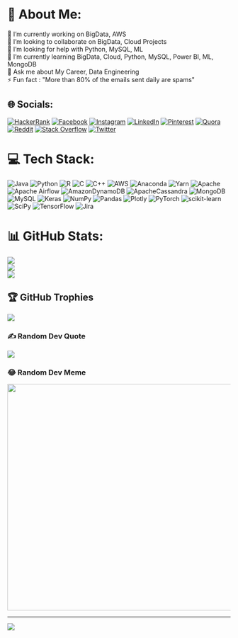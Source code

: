 # 💫 About Me:
🔭 I’m currently working on BigData, AWS<br>👯 I’m looking to collaborate on BigData, Cloud Projects<br>🤝 I’m looking for help with Python, MySQL, ML<br>🌱 I’m currently learning BigData, Cloud, Python, MySQL, Power BI, ML, MongoDB<br>💬 Ask me about My Career, Data Engineering <br>⚡ Fun fact : "More than 80% of the emails sent daily are spams"


## 🌐 Socials:
[![HackerRank](https://ibb.co/7rjdtmf)](https://www.hackerrank.com/rahulnimkar3) [![Facebook](https://img.shields.io/badge/Facebook-%231877F2.svg?logo=Facebook&logoColor=white)](https://facebook.com/rahul.nimkar036) [![Instagram](https://img.shields.io/badge/Instagram-%23E4405F.svg?logo=Instagram&logoColor=white)](https://instagram.com/rn_rahulnimkar) [![LinkedIn](https://img.shields.io/badge/LinkedIn-%230077B5.svg?logo=linkedin&logoColor=white)](https://linkedin.com/in/rahul94) [![Pinterest](https://img.shields.io/badge/Pinterest-%23E60023.svg?logo=Pinterest&logoColor=white)](https://pinterest.com/@rahulnimkar3) [![Quora](https://img.shields.io/badge/Quora-%23B92B27.svg?logo=Quora&logoColor=white)](https://quora.com/profile/Rahul-Nimkar-3) [![Reddit](https://img.shields.io/badge/Reddit-%23FF4500.svg?logo=Reddit&logoColor=white)](https://reddit.com/user/Adventurous_Pie_036) [![Stack Overflow](https://img.shields.io/badge/-Stackoverflow-FE7A16?logo=stack-overflow&logoColor=white)](https://stackoverflow.com/users/rahul-nimkar) [![Twitter](https://img.shields.io/badge/Twitter-%231DA1F2.svg?logo=Twitter&logoColor=white)](https://twitter.com/@rahul_nimkar) 

# 💻 Tech Stack:
![Java](https://img.shields.io/badge/java-%23ED8B00.svg?style=plastic&logo=java&logoColor=white) ![Python](https://img.shields.io/badge/python-3670A0?style=plastic&logo=python&logoColor=ffdd54) ![R](https://img.shields.io/badge/r-%23276DC3.svg?style=plastic&logo=r&logoColor=white) ![C](https://img.shields.io/badge/c-%2300599C.svg?style=plastic&logo=c&logoColor=white) ![C++](https://img.shields.io/badge/c++-%2300599C.svg?style=plastic&logo=c%2B%2B&logoColor=white) ![AWS](https://img.shields.io/badge/AWS-%23FF9900.svg?style=plastic&logo=amazon-aws&logoColor=white) ![Anaconda](https://img.shields.io/badge/Anaconda-%2344A833.svg?style=plastic&logo=anaconda&logoColor=white) ![Yarn](https://img.shields.io/badge/yarn-%232C8EBB.svg?style=plastic&logo=yarn&logoColor=white) ![Apache](https://img.shields.io/badge/apache-%23D42029.svg?style=plastic&logo=apache&logoColor=white) ![Apache Airflow](https://img.shields.io/badge/Apache%20Airflow-017CEE?style=plastic&logo=Apache%20Airflow&logoColor=white) ![AmazonDynamoDB](https://img.shields.io/badge/Amazon%20DynamoDB-4053D6?style=plastic&logo=Amazon%20DynamoDB&logoColor=white) ![ApacheCassandra](https://img.shields.io/badge/cassandra-%231287B1.svg?style=plastic&logo=apache-cassandra&logoColor=white) ![MongoDB](https://img.shields.io/badge/MongoDB-%234ea94b.svg?style=plastic&logo=mongodb&logoColor=white) ![MySQL](https://img.shields.io/badge/mysql-%2300f.svg?style=plastic&logo=mysql&logoColor=white) ![Keras](https://img.shields.io/badge/Keras-%23D00000.svg?style=plastic&logo=Keras&logoColor=white) ![NumPy](https://img.shields.io/badge/numpy-%23013243.svg?style=plastic&logo=numpy&logoColor=white) ![Pandas](https://img.shields.io/badge/pandas-%23150458.svg?style=plastic&logo=pandas&logoColor=white) ![Plotly](https://img.shields.io/badge/Plotly-%233F4F75.svg?style=plastic&logo=plotly&logoColor=white) ![PyTorch](https://img.shields.io/badge/PyTorch-%23EE4C2C.svg?style=plastic&logo=PyTorch&logoColor=white) ![scikit-learn](https://img.shields.io/badge/scikit--learn-%23F7931E.svg?style=plastic&logo=scikit-learn&logoColor=white) ![SciPy](https://img.shields.io/badge/SciPy-%230C55A5.svg?style=plastic&logo=scipy&logoColor=%white) ![TensorFlow](https://img.shields.io/badge/TensorFlow-%23FF6F00.svg?style=plastic&logo=TensorFlow&logoColor=white) ![Jira](https://img.shields.io/badge/jira-%230A0FFF.svg?style=plastic&logo=jira&logoColor=white)
# 📊 GitHub Stats:
![](https://github-readme-stats.vercel.app/api?username=RahulNimkar036&theme=dark&hide_border=false&include_all_commits=false&count_private=false)<br/>
![](https://github-readme-streak-stats.herokuapp.com/?user=RahulNimkar036&theme=dark&hide_border=false)<br/>
![](https://github-readme-stats.vercel.app/api/top-langs/?username=RahulNimkar036&theme=dark&hide_border=false&include_all_commits=false&count_private=false&layout=compact)

## 🏆 GitHub Trophies
![](https://github-profile-trophy.vercel.app/?username=RahulNimkar036&theme=radical&no-frame=false&no-bg=true&margin-w=4)

### ✍️ Random Dev Quote
![](https://quotes-github-readme.vercel.app/api?type=horizontal&theme=radical)

### 😂 Random Dev Meme
<img src="https://random-memer.herokuapp.com/" width="512px"/>

---
[![](https://visitcount.itsvg.in/api?id=RahulNimkar036&icon=0&color=0)](https://visitcount.itsvg.in)
